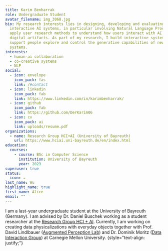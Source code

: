 ```yaml
---
title: Karim Benharrak
role: Undergraduate Student
avatar_filename: img_3068.jpg
bio: My research interests lies in designing, developing and evaluating
  interactive AI systems, in particular involving Natural Language Processing. I
  apply user research methods to understand how users interact with AI to create
  digital artifacts. As part of my research, I build interactive systems to
  support people explore and control the generative capabilities of new AI
  systems.
interests:
  - human-ai collaboration
  - co-creative systems
  - NLP
social:
  - icon: envelope
    icon_pack: fas
    link: /#contact
  - icon: linkedin
    icon_pack: fab
    link: https://www.linkedin.com/in/karimbenharrak/
  - icon: github
    icon_pack: fab
    link: https://github.com/DerKarim06
  - icon: cv
    icon_pack: ai
    link: uploads/resume.pdf
organizations:
  - name: Research Group HCI+AI (University of Bayreuth)
    url: https://www.hciai.uni-bayreuth.de/en/index.html
education:
  courses:
    - course: BSc in Computer Science
      institution: University of Bayreuth
      year: 2023
superuser: true
status:
  icon: ☕️
last_name: Wu
highlight_name: true
first_name: Alice
email: ""
---
```

I am a last-year undergraduate student at the University of Bayreuth (Germany). I am advised by Dr. Daniel Buschek working as a student researcher at the [Research Group HCI + AI](https://www.hciai.uni-bayreuth.de/en/index.html). Currently, I am working on creating data physicalizations with everyday objects together with Prof. David Lindlbauer ([Augmented Perception Lab](https://augmented-perception.org/)) and Dr. Dominik Moritz ([Data Interaction Group](https://dig.cmu.edu/)) at Carnegie Mellon University.
{style="text-align: justify;"}